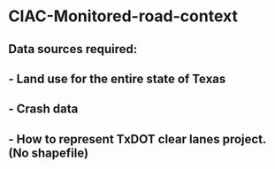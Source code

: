 # CIAC-Monitored-road-context
## Data sources required:
## - Land use for the entire state of Texas
## - Crash data 
## - How to represent TxDOT clear lanes project. (No shapefile)
